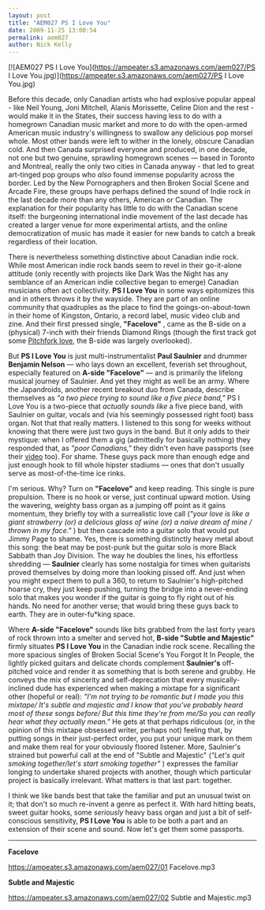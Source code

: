 ```yaml
---
layout: post
title: "AEM027 PS I Love You"
date: 2009-11-25 13:00:54
permalink: aem027
author: Nick Kelly
---
```

[![AEM027 PS I Love You](https://ampeater.s3.amazonaws.com/aem027/PS I Love You.jpg)](https://ampeater.s3.amazonaws.com/aem027/PS I Love You.jpg)

Before this decade, only Canadian artists who had explosive popular appeal - like Neil Young, Joni Mitchell, Alanis Morissette, Celine Dion and the rest - would make it in the States, their success having less to do with a homegrown Canadian music market and more to do with the open-armed American music industry's willingness to swallow any delicious pop morsel whole. Most other bands were left to wither in the lonely, obscure Canadian cold. And then Canada surprised everyone and produced, in one decade, not one but two genuine, sprawling homegrown scenes — based in Toronto and Montreal, really the only two cities in Canada anyway - that led to great art-tinged pop groups who _also_ found immense popularity across the border. Led by the New Pornographers and then Broken Social Scene and Arcade Fire, these groups have perhaps defined the sound of Indie rock in the last decade more than any others, American or Canadian. The explanation for their popularity has little to do with the Canadian scene itself: the burgeoning international indie movement of the last decade has created a larger venue for more experimental artists, and the online democratization of music has made it easier for new bands to catch a break regardless of their location.

<!-- more -->

There is nevertheless something distinctive about Canadian indie rock. While most American indie rock bands seem to revel in their go-it-alone attitude (only recently with projects like Dark Was the Night has any semblance of an American indie collective began to emerge) Canadian musicians often act collectivity. **PS I Love You** in some ways epitomizes this and in others throws it by the wayside. They are part of an online community that quadruples as the place to find the goings-on-about-town in their home of Kingston, Ontario, a record label, music video club and zine. And their first pressed single, **"Facelove"** , came as the B-side on a (physical) 7-inch with their friends Diamond Rings (though the first track got some [Pitchfork love](http://pitchfork.com/reviews/tracks/11470-all-yr-songs/), the B-side was largely overlooked).

But **PS I Love You** is just multi-instrumentalist **Paul Saulnier** and drummer **Benjamin Nelson** — who lays down an excellent, feverish set throughout, especially featured on **A-side "Facelove"** — and is primarily the lifelong musical journey of Saulnier. And yet they might as well be an army. Where the Japandroids, another recent breakout duo from Canada, describe themselves as _"a two piece trying to sound like a five piece band,"_ PS I Love You is a two-piece that _actually sounds like_ a five piece band, with Saulnier on guitar, vocals and (via his seemingly possessed right foot) bass organ. Not that that really matters. I listened to this song for weeks without knowing that there were just two guys in the band. But it only adds to their mystique: when I offered them a gig (admittedly for basically nothing) they responded that, as _"poor Canadians,"_ they didn't even have passports (see their [video](http://www.youtube.com/watch?v=N1YQxDNI3-8) too). For shame. These guys pack more than enough edge and just enough hook to fill whole hipster stadiums — ones that don't usually serve as most-of-the-time ice rinks.

I'm serious. Why? Turn on **"Facelove"** and keep reading. This single is pure propulsion. There is no hook or verse, just continual upward motion. Using the wavering, weighty bass organ as a jumping off point as it gains momentum, they briefly toy with a surrealistic love call (_"your love is like a giant strawberry (or) a delicious glass of wine (or) a naive dream of mine / thrown in my face."_ ) but then cascade into a guitar solo that would put Jimmy Page to shame. Yes, there is something distinctly heavy metal about this song: the beat may be post-punk but the guitar solo is more Black Sabbath than Joy Division. The way he doubles the lines, his effortless shredding — **Saulnier** clearly has some nostalgia for times when guitarists proved themselves by doing more than looking pissed off. And just when you might expect them to pull a 360, to return to Saulnier's high-pitched hoarse cry, they just keep pushing, turning the bridge into a never-ending solo that makes you wonder if the guitar is going to fly right out of his hands. No need for another verse; that would bring these guys back to earth. They are in outer-fu\*king space.

Where **A-side "Facelove"** sounds like bits grabbed from the last forty years of rock thrown into a smelter and served hot, **B-side "Subtle and Majestic"** firmly situates **PS I Love You** in the Canadian indie rock scene. Recalling the more spacious singles of Broken Social Scene's You Forgot It In People, the lightly picked guitars and delicate chords complement **Saulnier's** off-pitched voice and render it as something that is both serene and grubby. He conveys the mix of sincerity and self-deprecation that every musically-inclined dude has experienced when making a mixtape for a significant other (hopeful or real): _"I'm not trying to be romantic but I made you this mixtape/ It's subtle and majestic and I know that you've probably heard most of these songs before/ But this time they're from me/So you can really hear what they actually mean."_ He gets at that perhaps ridiculous (or, in the opinion of this mixtape obsessed writer, perhaps not) feeling that, by putting songs in their just-perfect order, you put your unique mark on them and make them real for your obviously floored listener. More, Saulnier's strained but powerful call at the end of "Subtle and Majestic" (_"Let's quit smoking together/let's start smoking together"_ ) expresses the familiar longing to undertake shared projects with another, though which particular project is basically irrelevant. What matters is that last part: together.

I think we like bands best that take the familiar and put an unusual twist on it; that don't so much re-invent a genre as perfect it. With hard hitting beats, sweet guitar hooks, some _seriously_ heavy bass organ and just a bit of self-conscious sensitivity, **PS I Love You** is able to be both a part and an extension of their scene and sound. Now let's get them some passports.

---

**Facelove**

https://ampeater.s3.amazonaws.com/aem027/01 Facelove.mp3

**Subtle and Majestic**

https://ampeater.s3.amazonaws.com/aem027/02 Subtle and Majestic.mp3

